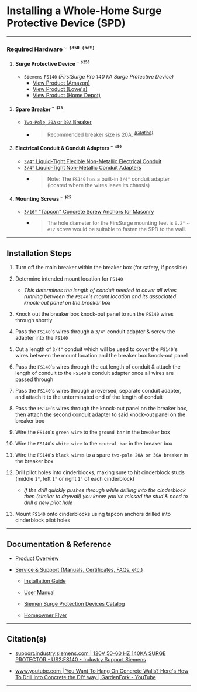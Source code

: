 <!-- ------------------------------ -->
<!-- https://github.com/mcavallo-git/Coding/blob/main/hardware/power-whole-home-spd-surge-protective-device-install-guide-siemens-fs140.md -->
<!-- ------------------------------ -->

# Installing a Whole-Home Surge Protective Device (SPD)

<!-- ------------------------------ -->

***

### Required Hardware <sup>`~ $350 (net)`</sup>
1. #### Surge Protective Device <sup>`~ $250`</sup>
    - `Siemens` `FS140` *(FirstSurge Pro 140 kA Surge Protective Device)*
      - [View Product (Amazon)](https://amazon.com/dp/B013WINMK6)
      - [View Product (Lowe's)](https://www.lowes.com/pd/Siemens-140-KA-Outdoor-Surge-Protective-Device/5002142149)
      - [View Product (Home Depot)](https://www.homedepot.com/p/Siemens-FirstSurge-Pro-140kA-Whole-House-Surge-Protection-Device-FS140/206560230)
1. #### Spare Breaker <sup>`~ $25`</sup>
    - [`Two-Pole`, `20A` or `30A` Breaker](https://amazon.com/gp/product/B0002YSMYK)
      - > Recommended breaker size is 20A. *<sup>[(Citation)](https://cache.industry.siemens.com/dl/files/623/109793623/att_1054703/v1/SIE_CS_FS60_FS100_FS140.pdf)</sup>*
1. #### Electrical Conduit & Conduit Adapters <sup>`~ $50`</sup>
    - [`3/4"` Liquid-Tight Flexible Non-Metallic Electrical Conduit](https://amazon.com/gp/product/B0BQ3RYM3B)
    - [`3/4"` Liquid-Tight Non-Metallic Conduit Adapters](https://amazon.com/gp/product/B0BQ3RYM3B)
      - > Note: The `FS140` has a built-in `3/4"` conduit adapter (located where the wires leave its chassis)
1. #### Mounting Screws <sup>`~ $25`</sup>
   - [`3/16"` "Tapcon" Concrete Screw Anchors for Masonry](https://amazon.com/gp/product/B071LG9GYV)
      - > The hole diameter for the FirsSurge mounting feet is `0.2"` ~ `#12` screw would be suitable to fasten the SPD to the wall.

<!-- ------------------------------ -->

***

## Installation Steps

1. Turn off the main breaker within the breaker box (for safety, if possible)

1. Determine intended mount location for `FS140`
    - *This determines the length of conduit needed to cover all wires running between the `FS140`'s mount location and its associated knock-out panel on the breaker box*

1. Knock out the breaker box knock-out panel to run the `FS140` wires through shortly

1. Pass the `FS140`'s wires through a `3/4"` conduit adapter & screw the adapter into the `FS140`

1. Cut a length of `3/4"` conduit which will be used to cover the `FS140`'s wires between the mount location and the breaker box knock-out panel

1. Pass the `FS140`'s wires through the cut length of conduit & attach the length of conduit to the `FS140`'s conduit adapter once all wires are passed through

1. Pass the `FS140`'s wires through a reversed, separate conduit adapter, and attach it to the unterminated end of the length of conduit

1. Pass the `FS140`'s wires through the knock-out panel on the breaker box, then attach the second conduit adapter to said knock-out panel on the breaker box

1. Wire the `FS140`'s `green wire` to the `ground bar` in the breaker box

1. Wire the `FS140`'s `white wire` to the `neutral bar` in the breaker box

1. Wire the `FS140`'s `black wires` to a spare `two-pole 20A or 30A breaker` in the breaker box

1. Drill pilot holes into cinderblocks, making sure to hit cinderblock studs (middle `1"`, left `1"` or right `1"` of each cinderblock)
    - *If the drill quickly pushes through while drilling into the cinderblock then (similar to drywall) you know you've missed the stud & need to drill a new pilot hole*

1. Mount `FS140` onto cinderblocks using tapcon anchors drilled into cinderblock pilot holes

<!-- ------------------------------ -->

***

## Documentation & Reference
- [Product Overview](https://mall.industry.siemens.com/mall/EN/US/Catalog/Product/?mlfb=US2:FS140)

- [Service & Support (Manuals, Certificates, FAQs, etc.)	](https://support.industry.siemens.com/cs/products/us2-fs140/120v-50-60-hz-140ka-surge-protector?pid=579020&mlfb=US2:FS140&mfn=ps&lc=en-US)

  - [Installation Guide](https://assets.new.siemens.com/siemens/assets/api/uuid:c739e929-d2e7-44ff-8258-fc55e06b54dc/firstsurge-installation-guide-lp-1414.pdf)

  - [User Manual](https://cache.industry.siemens.com/dl/files/623/109793623/att_1054703/v1/SIE_CS_FS60_FS100_FS140.pdf)

  - [Siemen Surge Protection Devices Catalog](https://assets.new.siemens.com/siemens/assets/api/uuid:b5e13ffe-4a75-4f74-a593-bae873f12b51/s09-surge-protection-devices.pdf)

  - [Homeowner Flyer](https://cache.industry.siemens.com/dl/files/793/109798793/att_1071143/v1/SIE_FL_FirstSurgeHomeownerFlyer.pdf)

<!-- ------------------------------ -->

***

## Citation(s)

- [support.industry.siemens.com | 120V 50-60 HZ 140KA SURGE PROTECTOR - US2:FS140 - Industry Support Siemens](https://support.industry.siemens.com/cs/products/us2-fs140/120v-50-60-hz-140ka-surge-protector?pid=579020&mlfb=US2:FS140&mfn=ps&lc=en-US)

- [www.youtube.com | You Want To Hang On Concrete Walls? Here's How To Drill Into Concrete the DIY way | GardenFork - YouTube](https://www.youtube.com/watch?v=VPz80DaOjcY)

<!-- ------------------------------ -->

***
